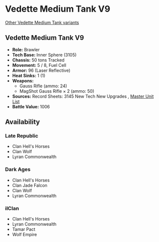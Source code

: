 # Vedette Medium Tank V9 

[Other Vedette Medium Tank variants](../vedette_medium_tank.md) 

## Vedette Medium Tank V9 

- **Role:** Brawler 
- **Tech Base:** Inner Sphere (3105) 
- **Chassis:** 50 tons Tracked 
- **Movement:** 5 / 8, Fuel Cell 
- **Armor:** 96 (Laser Reflective) 
- **Heat Sinks:** 1 (1) 
- **Weapons:** 
  - Gauss Rifle (ammo: 24) 
  - MagShot Gauss Rifle × 2 (ammo: 50) 
- **Sources:** Record Sheets: 3145 New Tech New Upgrades , [Master Unit List](http://masterunitlist.info/Unit/Details/6788) 
- **Battle Value:** 1006 

## Availability 

### Late Republic 

- Clan Hell's Horses 
- Clan Wolf 
- Lyran Commonwealth 

### Dark Ages 

- Clan Hell's Horses 
- Clan Jade Falcon 
- Clan Wolf 
- Lyran Commonwealth 

### ilClan 

- Clan Hell's Horses 
- Lyran Commonwealth 
- Tamar Pact 
- Wolf Empire 

